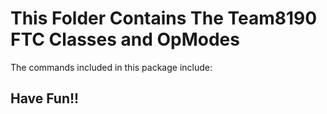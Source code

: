 # This Folder Contains The Team8190 FTC Classes and OpModes
The commands included in this package include: <br/>

## Have Fun!!
